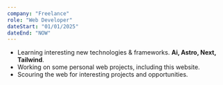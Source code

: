 ```yaml
---
company: "Freelance"
role: "Web Developer"
dateStart: "01/01/2025"
dateEnd: "NOW"
---
```

- Learning interesting new technologies & frameworks. **Ai, Astro, Next, Tailwind**. 
- Working on some personal web projects, including this website.
- Scouring the web for interesting projects and opportunities.

